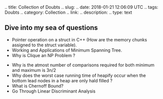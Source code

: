 
.. title: Collection of Doubts
.. slug: 
.. date: 2018-01-21 12:06:09 UTC
.. tags: Doubts
.. category: Collection
.. link: 
.. description: 
.. type: text


## Dive into my sea of questions

* Pointer operation on a struct in C++ (How are the memory chunks assigned to the struct variable).
* Working and Applications of Minimum Spanning Tree.
* Why is Clique an NP Problem ?
<!-- TEASER_END -->
* Why is the atmost number of comparisons required for both minimum and maximum is 3n/2
* Why does the worst case running time of heapify occur when the bottom lead nodes in a heap are only hald filled ? 
* What is Chernoff Bound? 
* Go Through Linear Discriminant Analysis

